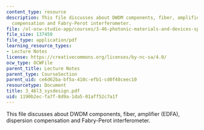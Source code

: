 ```yaml
---
content_type: resource
description: This file discusses about DWDM components, fiber, amplifier (EDFA), dispersion
  compensation and Fabry-Perot interferometer.
file: /ol-ocw-studio-app/courses/3-46-photonic-materials-and-devices-spring-2006/1190b2ecfa7f8d9a1da501aff52c7a1f_3_46l3_sysdesign.pdf
file_size: 137459
file_type: application/pdf
learning_resource_types:
- Lecture Notes
license: https://creativecommons.org/licenses/by-nc-sa/4.0/
ocw_type: OCWFile
parent_title: Lecture Notes
parent_type: CourseSection
parent_uid: ce6d62ba-bf5a-410c-efb1-cd0f48ceec10
resourcetype: Document
title: 3_46l3_sysdesign.pdf
uid: 1190b2ec-fa7f-8d9a-1da5-01aff52c7a1f
---
```

This file discusses about DWDM components, fiber, amplifier (EDFA), dispersion compensation and Fabry-Perot interferometer.